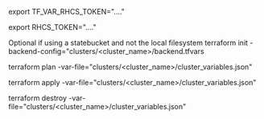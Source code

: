 export TF_VAR_RHCS_TOKEN="...."

export RHCS_TOKEN="...."

Optional if using a statebucket and not the local filesystem
terraform init -backend-config="clusters/<cluster_name>/backend.tfvars

terraform plan -var-file="clusters/<cluster_name>/cluster_variables.json"

terraform apply -var-file="clusters/<cluster_name>/cluster_variables.json"

terraform destroy -var-file="clusters/<cluster_name>/cluster_variables.json"